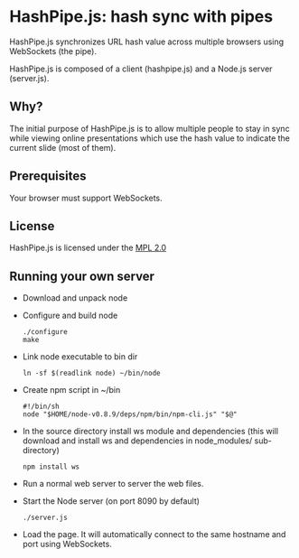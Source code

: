 # HashPipe.js: hash sync with pipes

HashPipe.js synchronizes URL hash value across multiple browsers using
WebSockets (the pipe).

HashPipe.js is composed of a client (hashpipe.js) and a Node.js
server (server.js).

## Why?

The initial purpose of HashPipe.js is to allow multiple people to stay
in sync while viewing online presentations which use the hash value to
indicate the current slide (most of them).

## Prerequisites

Your browser must support WebSockets.

## License

HashPipe.js is licensed under the [MPL 2.0](http://www.mozilla.org/MPL/2.0/)

## Running your own server

- Download and unpack node

- Configure and build node

    ```
    ./configure
    make
    ```

- Link node executable to bin dir

    ```ln -sf $(readlink node) ~/bin/node```

- Create npm script in ~/bin

    ```
    #!/bin/sh
    node "$HOME/node-v0.8.9/deps/npm/bin/npm-cli.js" "$@"
    ```

- In the source directory install ws module and dependencies (this will
  download and install ws and dependencies in node_modules/ sub-directory)

    ```
    npm install ws
    ```

- Run a normal web server to server the web files.

- Start the Node server (on port 8090 by default)

    ```
    ./server.js
    ```

- Load the page. It will automatically connect to the same hostname
  and port using WebSockets.

